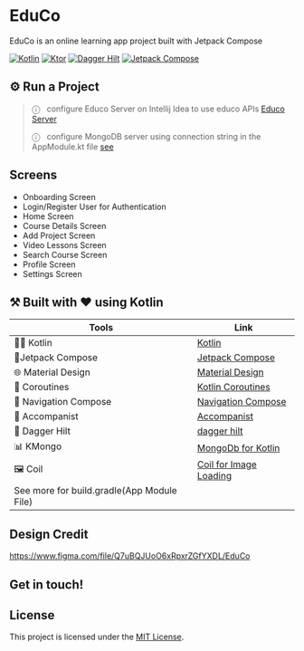 # EduCo
EduCo is an online learning app project built with Jetpack Compose

[![Kotlin](https://img.shields.io/badge/Kotlin-1.8.10-blue.svg)](https://kotlinlang.org/)
[![Ktor](https://img.shields.io/badge/Ktor-1.6.4-white.svg)](https://ktor.io/)
[![Dagger Hilt](https://img.shields.io/badge/Dagger%20Hilt-2.44-yellow.svg)](https://dagger.dev/hilt/)
[![Jetpack Compose](https://img.shields.io/badge/Jetpack%20Compose-2022.10.bom-red.svg)](https://developer.android.com/jetpack/compose)

## ⚙️ Run a Project
> &#9432;&nbsp;&nbsp; configure Educo Server on Intellij Idea to use educo APIs [Educo Server](https://github.com/keval-kanp-1011/educo-server)
>
>  &#9432;&nbsp;&nbsp;  configure MongoDB server using connection string in the AppModule.kt file [see](https://github.com/keval-kanp-1011/EduCo/tree/master/app/src/main/java/dev/kevalkanpariya/featuretesteduco/di)


## Screens
* Onboarding Screen
* Login/Register User for Authentication
* Home Screen
* Course Details Screen
* Add Project Screen
* Video Lessons Screen
* Search Course Screen
* Profile Screen
* Settings Screen

## ⚒️ Built with ❤️ using Kotlin

| Tools | Link |
| ------ | ------ |
| 👨‍💻 Kotlin | [Kotlin](https://kotlinlang.org/) |
| 💛Jetpack Compose | [Jetpack Compose](https://developer.android.com/jetpack/compose) |
| 🌐 Material Design | [Material Design](https://material.io/design) |
| 🌊 Coroutines | [Kotlin Coroutines](https://kotlinlang.org/docs/coroutines) |
| 🧭 Navigation Compose | [Navigation Compose](https://developer.android.com/jetpack/compose/navigation) |
| 🎨 Accompanist | [Accompanist](https://github.com/google/accompanist) |
| 💉 Dagger Hilt | [dagger hilt](https://dagger.dev/hilt/) |
| 📊 KMongo | [MongoDb for Kotlin](https://github.com/Litote/kmongo) |
| 🖼️ Coil | [Coil for Image Loading](https://github.com/coil-kt/coil) |
| See more for build.gradle(App Module File) |




## Design Credit
https://www.figma.com/file/Q7uBQJUoO6xRpxrZGfYXDL/EduCo

## Get in touch!

## License
This project is licensed under the [MIT License](LICENSE).

